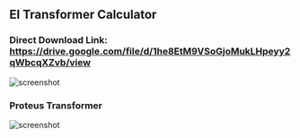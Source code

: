 ## EI Transformer Calculator

### Direct Download Link: https://drive.google.com/file/d/1he8EtM9VSoGjoMukLHpeyy2qWbcqXZvb/view

![screenshot](https://github.com/AntorOfficial/EI-Transformer/blob/main/EI%20Transformer%20Calc.png)

### Proteus Transformer
![screenshot](https://github.com/AntorOfficial/EI-Transformer/blob/main/EI%20Transformer%20Calc%20Proteus.png)

